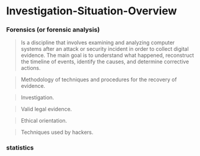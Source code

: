 # Investigation-Situation-Overview
### Forensics (or forensic analysis)
> Is a discipline that involves examining and analyzing computer systems after an attack or security incident in order to collect digital evidence. The main goal is to understand what happened, reconstruct the timeline of events, identify the causes, and determine corrective actions.

> Methodology of techniques and procedures for the recovery of evidence.

> Investigation.

> Valid legal evidence.

> Ethical orientation.

> Techniques used by hackers.

### statistics
